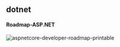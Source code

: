 ## dotnet

#### Roadmap-ASP.NET

![aspnetcore-developer-roadmap-printable](https://user-images.githubusercontent.com/83089714/192125846-68aa76bb-8b12-4c6d-8626-e1c867b65f88.png)
